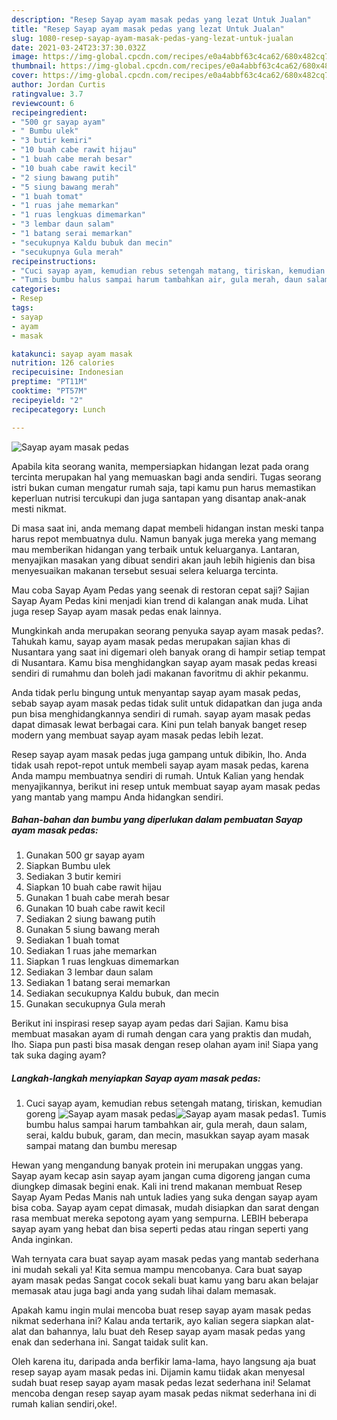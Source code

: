 ```yaml
---
description: "Resep Sayap ayam masak pedas yang lezat Untuk Jualan"
title: "Resep Sayap ayam masak pedas yang lezat Untuk Jualan"
slug: 1080-resep-sayap-ayam-masak-pedas-yang-lezat-untuk-jualan
date: 2021-03-24T23:37:30.032Z
image: https://img-global.cpcdn.com/recipes/e0a4abbf63c4ca62/680x482cq70/sayap-ayam-masak-pedas-foto-resep-utama.jpg
thumbnail: https://img-global.cpcdn.com/recipes/e0a4abbf63c4ca62/680x482cq70/sayap-ayam-masak-pedas-foto-resep-utama.jpg
cover: https://img-global.cpcdn.com/recipes/e0a4abbf63c4ca62/680x482cq70/sayap-ayam-masak-pedas-foto-resep-utama.jpg
author: Jordan Curtis
ratingvalue: 3.7
reviewcount: 6
recipeingredient:
- "500 gr sayap ayam"
- " Bumbu ulek"
- "3 butir kemiri"
- "10 buah cabe rawit hijau"
- "1 buah cabe merah besar"
- "10 buah cabe rawit kecil"
- "2 siung bawang putih"
- "5 siung bawang merah"
- "1 buah tomat"
- "1 ruas jahe memarkan"
- "1 ruas lengkuas dimemarkan"
- "3 lembar daun salam"
- "1 batang serai memarkan"
- "secukupnya Kaldu bubuk dan mecin"
- "secukupnya Gula merah"
recipeinstructions:
- "Cuci sayap ayam, kemudian rebus setengah matang, tiriskan, kemudian goreng"
- "Tumis bumbu halus sampai harum tambahkan air, gula merah, daun salam, serai, kaldu bubuk, garam, dan mecin, masukkan sayap ayam masak sampai matang dan bumbu meresap"
categories:
- Resep
tags:
- sayap
- ayam
- masak

katakunci: sayap ayam masak 
nutrition: 126 calories
recipecuisine: Indonesian
preptime: "PT11M"
cooktime: "PT57M"
recipeyield: "2"
recipecategory: Lunch

---
```



![Sayap ayam masak pedas](https://img-global.cpcdn.com/recipes/e0a4abbf63c4ca62/680x482cq70/sayap-ayam-masak-pedas-foto-resep-utama.jpg)

Apabila kita seorang wanita, mempersiapkan hidangan lezat pada orang tercinta merupakan hal yang memuaskan bagi anda sendiri. Tugas seorang istri bukan cuman mengatur rumah saja, tapi kamu pun harus memastikan keperluan nutrisi tercukupi dan juga santapan yang disantap anak-anak mesti nikmat.

Di masa  saat ini, anda memang dapat membeli hidangan instan meski tanpa harus repot membuatnya dulu. Namun banyak juga mereka yang memang mau memberikan hidangan yang terbaik untuk keluarganya. Lantaran, menyajikan masakan yang dibuat sendiri akan jauh lebih higienis dan bisa menyesuaikan makanan tersebut sesuai selera keluarga tercinta. 

Mau coba Sayap Ayam Pedas yang seenak di restoran cepat saji? Sajian Sayap Ayam Pedas kini menjadi kian trend di kalangan anak muda. Lihat juga resep Sayap ayam masak pedas enak lainnya.

Mungkinkah anda merupakan seorang penyuka sayap ayam masak pedas?. Tahukah kamu, sayap ayam masak pedas merupakan sajian khas di Nusantara yang saat ini digemari oleh banyak orang di hampir setiap tempat di Nusantara. Kamu bisa menghidangkan sayap ayam masak pedas kreasi sendiri di rumahmu dan boleh jadi makanan favoritmu di akhir pekanmu.

Anda tidak perlu bingung untuk menyantap sayap ayam masak pedas, sebab sayap ayam masak pedas tidak sulit untuk didapatkan dan juga anda pun bisa menghidangkannya sendiri di rumah. sayap ayam masak pedas dapat dimasak lewat berbagai cara. Kini pun telah banyak banget resep modern yang membuat sayap ayam masak pedas lebih lezat.

Resep sayap ayam masak pedas juga gampang untuk dibikin, lho. Anda tidak usah repot-repot untuk membeli sayap ayam masak pedas, karena Anda mampu membuatnya sendiri di rumah. Untuk Kalian yang hendak menyajikannya, berikut ini resep untuk membuat sayap ayam masak pedas yang mantab yang mampu Anda hidangkan sendiri.

<!--inarticleads1-->

##### Bahan-bahan dan bumbu yang diperlukan dalam pembuatan Sayap ayam masak pedas:

1. Gunakan 500 gr sayap ayam
1. Siapkan  Bumbu ulek
1. Sediakan 3 butir kemiri
1. Siapkan 10 buah cabe rawit hijau
1. Gunakan 1 buah cabe merah besar
1. Gunakan 10 buah cabe rawit kecil
1. Sediakan 2 siung bawang putih
1. Gunakan 5 siung bawang merah
1. Sediakan 1 buah tomat
1. Sediakan 1 ruas jahe memarkan
1. Siapkan 1 ruas lengkuas dimemarkan
1. Sediakan 3 lembar daun salam
1. Sediakan 1 batang serai memarkan
1. Sediakan secukupnya Kaldu bubuk, dan mecin
1. Gunakan secukupnya Gula merah


Berikut ini inspirasi resep sayap ayam pedas dari Sajian. Kamu bisa membuat masakan ayam di rumah dengan cara yang praktis dan mudah, lho. Siapa pun pasti bisa masak dengan resep olahan ayam ini! Siapa yang tak suka daging ayam? 

<!--inarticleads2-->

##### Langkah-langkah menyiapkan Sayap ayam masak pedas:

1. Cuci sayap ayam, kemudian rebus setengah matang, tiriskan, kemudian goreng
<img src="https://img-global.cpcdn.com/steps/a2133db9c97384dc/160x128cq70/sayap-ayam-masak-pedas-langkah-memasak-1-foto.jpg" alt="Sayap ayam masak pedas"><img src="https://img-global.cpcdn.com/steps/951bce2477c6cc98/160x128cq70/sayap-ayam-masak-pedas-langkah-memasak-1-foto.jpg" alt="Sayap ayam masak pedas">1. Tumis bumbu halus sampai harum tambahkan air, gula merah, daun salam, serai, kaldu bubuk, garam, dan mecin, masukkan sayap ayam masak sampai matang dan bumbu meresap


Hewan yang mengandung banyak protein ini merupakan unggas yang. Sayap ayam kecap asin sayap ayam jangan cuma digoreng jangan cuma diungkep dimasak begini enak. Kali ini trend makanan membuat Resep Sayap Ayam Pedas Manis nah untuk ladies yang suka dengan sayap ayam bisa coba. Sayap ayam cepat dimasak, mudah disiapkan dan sarat dengan rasa membuat mereka sepotong ayam yang sempurna. LEBIH beberapa sayap ayam yang hebat dan bisa seperti pedas atau ringan seperti yang Anda inginkan. 

Wah ternyata cara buat sayap ayam masak pedas yang mantab sederhana ini mudah sekali ya! Kita semua mampu mencobanya. Cara buat sayap ayam masak pedas Sangat cocok sekali buat kamu yang baru akan belajar memasak atau juga bagi anda yang sudah lihai dalam memasak.

Apakah kamu ingin mulai mencoba buat resep sayap ayam masak pedas nikmat sederhana ini? Kalau anda tertarik, ayo kalian segera siapkan alat-alat dan bahannya, lalu buat deh Resep sayap ayam masak pedas yang enak dan sederhana ini. Sangat taidak sulit kan. 

Oleh karena itu, daripada anda berfikir lama-lama, hayo langsung aja buat resep sayap ayam masak pedas ini. Dijamin kamu tiidak akan menyesal sudah buat resep sayap ayam masak pedas lezat sederhana ini! Selamat mencoba dengan resep sayap ayam masak pedas nikmat sederhana ini di rumah kalian sendiri,oke!.

